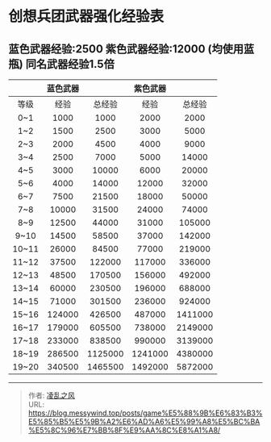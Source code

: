 # 创想兵团武器强化经验表

## 蓝色武器经验:2500  紫色武器经验:12000 (均使用蓝瓶) 同名武器经验1.5倍

|       | 蓝色武器 |         | 紫色武器 |         |
| :---: | :------: | :-----: | :------: | :-----: |
| 等级  |   经验   | 总经验  |   经验   | 总经验  |
|  0~1  |   1000   |  1000   |   2000   |  2000   |
|  1~2  |   1500   |  2500   |   3000   |  5000   |
|  2~3  |   2000   |  4500   |   4000   |  9000   |
|  3~4  |   2500   |  7000   |   5000   |  14000  |
|  4~5  |   3000   |  10000  |   6000   |  20000  |
|  5~6  |   4000   |  14000  |  12000   |  32000  |
|  6~7  |   7500   |  21500  |  18000   |  50000  |
|  7~8  |  10000   |  31500  |  24000   |  74000  |
|  8~9  |  12500   |  44000  |  31000   | 105000  |
| 9~10  |  14500   |  58500  |  37000   | 142000  |
| 10~11 |  26000   |  84500  |  77000   | 219000  |
| 11~12 |  37500   | 122000  |  117000  | 336000  |
| 12~13 |  48500   | 170500  |  156000  | 492000  |
| 13~14 |  60000   | 230500  |  196000  | 688000  |
| 14~15 |  71000   | 301500  |  236000  | 924000  |
| 15~16 |  124000  | 426500  |  487000  | 1411000 |
| 16~17 |  179000  | 605500  |  738000  | 2149000 |
| 17~18 |  233000  | 838500  |  990000  | 3139000 |
| 18~19 |  286500  | 1125000 | 1241000  | 4380000 |
| 19~20 |  340500  | 1465500 | 1492000  | 5872000 |

---

> 作者: [凌乱之风](https://github.com/messywind)  
> URL: https://blog.messywind.top/posts/game%E5%88%9B%E6%83%B3%E5%85%B5%E5%9B%A2%E6%AD%A6%E5%99%A8%E5%BC%BA%E5%8C%96%E7%BB%8F%E9%AA%8C%E8%A1%A8/  

